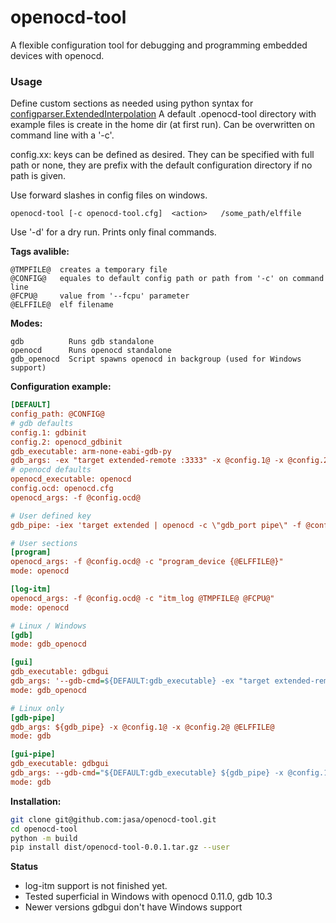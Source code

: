 # openocd-tool
A flexible configuration tool for debugging and programming embedded devices with openocd.

### Usage
Define custom sections as needed using python syntax for [configparser.ExtendedInterpolation](https://docs.python.org/3/library/configparser.html)
A default .openocd-tool directory with example files is create in the home dir (at first run). Can be overwritten on command line with a '-c'.

config.xx: keys can be defined as desired. They can be specified with full path or none, they are prefix with the default configuration directory if no path is given.

Use forward slashes in config files on windows.

`openocd-tool [-c openocd-tool.cfg]  <action>   /some_path/elffile`

Use '-d' for a dry run. Prints only final commands.

**Tags avalible:**
```
@TMPFILE@  creates a temporary file
@CONFIG@   equales to default config path or path from '-c' on command line
@FCPU@     value from '--fcpu' parameter
@ELFFILE@  elf filename
```
**Modes:**
```
gdb          Runs gdb standalone
openocd      Runs openocd standalone
gdb_openocd  Script spawns openocd in backgroup (used for Windows support)
```

**Configuration example:**
```ini
[DEFAULT]
config_path: @CONFIG@
# gdb defaults
config.1: gdbinit
config.2: openocd_gdbinit
gdb_executable: arm-none-eabi-gdb-py
gdb_args: -ex "target extended-remote :3333" -x @config.1@ -x @config.2@ @ELFFILE@
# openocd defaults
openocd_executable: openocd
config.ocd: openocd.cfg
openocd_args: -f @config.ocd@

# User defined key
gdb_pipe: -iex 'target extended | openocd -c \"gdb_port pipe\" -f @config.ocd@'

# User sections
[program]
openocd_args: -f @config.ocd@ -c "program_device {@ELFFILE@}"
mode: openocd

[log-itm]
openocd_args: -f @config.ocd@ -c "itm_log @TMPFILE@ @FCPU@"
mode: openocd

# Linux / Windows
[gdb]
mode: gdb_openocd

[gui]
gdb_executable: gdbgui
gdb_args: '--gdb-cmd=${DEFAULT:gdb_executable} -ex "target extended-remote :3333" -x @config.1@ -x @config.2@ @ELFFILE@'
mode: gdb_openocd

# Linux only
[gdb-pipe]
gdb_args: ${gdb_pipe} -x @config.1@ -x @config.2@ @ELFFILE@
mode: gdb

[gui-pipe]
gdb_executable: gdbgui
gdb_args: --gdb-cmd="${DEFAULT:gdb_executable} ${gdb_pipe} -x @config.1@ -x @config.2@ @ELFFILE@"
mode: gdb
```

**Installation:**

```sh
git clone git@github.com:jasa/openocd-tool.git
cd openocd-tool
python -m build
pip install dist/openocd-tool-0.0.1.tar.gz --user
```

**Status**
* log-itm support is not finished yet.
* Tested superficial in Windows with openocd 0.11.0, gdb 10.3
* Newer versions gdbgui don't have Windows support


